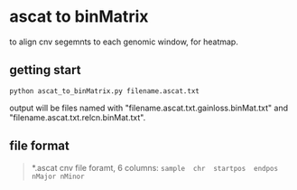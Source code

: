 # ascat to binMatrix
to align cnv segemnts to each genomic window, for heatmap.

## getting start
`
python ascat_to_binMatrix.py filename.ascat.txt
`

output will be files named with "filename.ascat.txt.gainloss.binMat.txt" and "filename.ascat.txt.relcn.binMat.txt".
## file format
> *.ascat cnv file foramt, 6 columns:
`
sample  chr  startpos  endpos  nMajor nMinor
`

